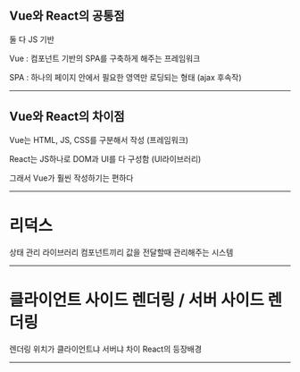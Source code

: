 ## Vue와 React의 공통점
둘 다 JS 기반

Vue : 컴포넌트 기반의 SPA를 구축하게 해주는 프레임워크

SPA : 하나의 페이지 안에서 필요한 영역만 로딩되는 형태 (ajax 후속작)


-----------------------------------------------------------------------------------

## Vue와 React의 차이점
Vue는  HTML, JS, CSS를 구분해서 작성 (프레임워크)

React는 JS하나로 DOM과 UI를 다 구성함 (UI라이브러리) 

그래서 Vue가 훨씬 작성하기는 편하다


--------------------------------------------- --------------------------------------

# 리덕스

상태 관리 라이브러리
컴포넌트끼리 값을 전달할때 관리해주는 시스템

-----------------------------------------------------------------------------------

# 클라이언트 사이드 렌더링 / 서버 사이드 렌더링

렌더링 위치가 클라이언트냐 서버냐 차이
React의 등장배경

-----------------------------------------------------------------------------------
